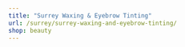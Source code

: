 ```yaml
---
title: "Surrey Waxing & Eyebrow Tinting"
url: /surrey/surrey-waxing-and-eyebrow-tinting/
shop: beauty
---
```

